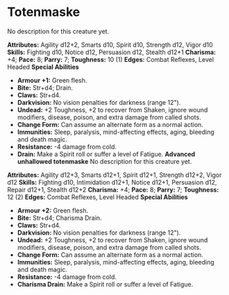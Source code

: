 # Totenmaske

No description for this creature yet.

**Attributes:** Agility d12+2, Smarts d10, Spirit d10, Strength d12,
Vigor d10
**Skills:** Fighting d10, Notice d12, Persuasion d12, Stealth d12+1
**Charisma:** +4; **Pace:** 8; **Parry:** 7; **Toughness:** 10 (1)
**Edges:** Combat Reflexes, Level Headed
**Special Abilities**

- **Armour +1:** Green flesh.
- **Bite:** Str+d4; Drain.
- **Claws:** Str+d4.
- **Darkvision:** No vision penalties for darkness (range 12").
- **Undead:** +2 Toughness, +2 to recover from Shaken, ignore wound
modifiers, disease, poison, and extra damage from called shots.
- **Change Form:** Can assume an alternate form as a normal action.
- **Immunities:** Sleep, paralysis, mind-affecting effects, aging,
bleeding and death magic.
- **Resistance:** -4 damage from cold.
- **Drain:** Make a Spirit roll or suffer a level of Fatigue.
**Advanced unhallowed totenmaske**
No description for this creature yet.

**Attributes:** Agility d12+3, Smarts d12+1, Spirit d12+1, Strength
d12+2, Vigor d12
**Skills:** Fighting d10, Intimidation d12+1, Notice d12+1, Persuasion
d12, Repair d12+1, Stealth d12+2
**Charisma:** +4; **Pace:** 8; **Parry:** 7; **Toughness:** 12 (2)
**Edges:** Combat Reflexes, Level Headed
**Special Abilities**

- **Armour +2:** Green flesh.
- **Bite:** Str+d4; Charisma Drain.
- **Claws:** Str+d4.
- **Darkvision:** No vision penalties for darkness (range 12").
- **Undead:** +2 Toughness, +2 to recover from Shaken, ignore wound
modifiers, disease, poison, and extra damage from called shots.
- **Change Form:** Can assume an alternate form as a normal action.
- **Immunities:** Sleep, paralysis, mind-affecting effects, aging,
bleeding and death magic.
- **Resistance:** -4 damage from cold.
- **Charisma Drain:** Make a Spirit roll or suffer a level of Fatigue.
